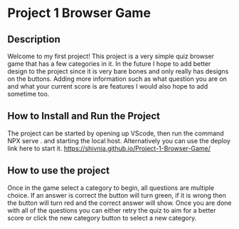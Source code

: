 Project 1 Browser Game
===========

Description
---
Welcome to my first project! This project is a very simple quiz browser game that has a few categories in it. In the future I hope to add better design to the project since it is very bare bones and only really has designs on the buttons. Adding more information such as what question you are on and what your current score is are features I would also hope to add sometime too.

How to Install and Run the Project
---
The project can be started by opening up VScode, then run the command NPX serve . and starting the local host. Alternatively you can use the deploy link here to start it.
https://shivnia.github.io/Project-1-Browser-Game/

How to use the project
---
Once in the game select a category to begin, all questions are multiple choice. If an answer is correct the button will turn green, if it is wrong then the button will turn red and the correct answer will show. Once you are done with all of the questions you can either retry the quiz to aim for a better score or click the new category button to select a new category. 
